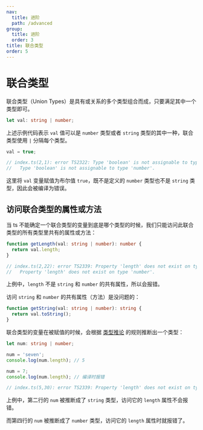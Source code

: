 ```yaml
---
nav:
  title: 进阶
  path: /advanced
group:
  title: 进阶
  order: 3
title: 联合类型
order: 5
---
```


# 联合类型

联合类型（Union Types）是具有或关系的多个类型组合而成，只要满足其中一个类型即可。

```ts
let val: string | number;
```

上述示例代码表示 `val` 值可以是 `number` 类型或者 `string` 类型的其中一种，联合类型使用 `|` 分隔每个类型。

```ts
val = true;

// index.ts(2,1): error TS2322: Type 'boolean' is not assignable to type 'string | number'.
//   Type 'boolean' is not assignable to type 'number'.
```

这里将 `val` 变量赋值为布尔值 `true`，既不是定义的 `number` 类型也不是 `string` 类型，因此会被编译为错误。

## 访问联合类型的属性或方法

当 ts 不能确定一个联合类型的变量到底是哪个类型的时候，我们只能访问此联合类型的所有类型里共有的属性或方法：

```ts
function getLength(val: string | number): number {
  return val.length;
}

// index.ts(2,22): error TS2339: Property 'length' does not exist on type 'string | number'.
//   Property 'length' does not exist on type 'number'.
```

上例中，`length` 不是 `string` 和 `number` 的共有属性，所以会报错。

访问 `string` 和 `number` 的共有属性（方法）是没问题的：

```ts
function getString(val: string | number): string {
  return val.toString();
}
```

联合类型的变量在被赋值的时候，会根据 [类型推论](https://tsejx.github.io/typescript-guidebook/syntax/advanced/type-inference) 的规则推断出一个类型：

```ts
let num: string | number;

num = 'seven';
console.log(num.length); // 5

num = 7;
console.log(num.length); // 编译时报错

// index.ts(5,30): error TS2339: Property 'length' does not exist on type 'number'.
```

上例中，第二行的 `num` 被推断成了 `string` 类型，访问它的 `length` 属性不会报错。

而第四行的 `num` 被推断成了 `number` 类型，访问它的 `length` 属性时就报错了。
